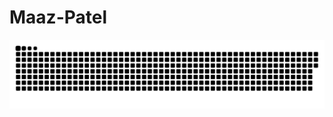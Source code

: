 # Maaz-Patel

<p align="center">
 <img width="1000" src="assets/github-snake.svg" alt="snake"/>
</p>
